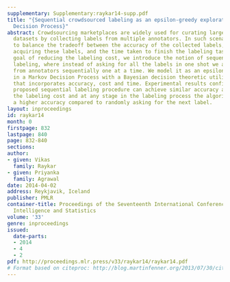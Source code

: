 ```yaml
---
supplementary: Supplementary:raykar14-supp.pdf
title: "{Sequential crowdsourced labeling as an epsilon-greedy exploration in a Markov
  Decision Process}"
abstract: Crowdsourcing marketplaces are widely used for curating large annotated
  datasets by collecting labels from multiple annotators. In such scenarios one has
  to balance the tradeoff between the accuracy of the collected labels, the cost of
  acquiring these labels, and the time taken to finish the labeling task. With the
  goal of reducing the labeling cost, we introduce the notion of sequential crowdsourced
  labeling, where instead of asking for all the labels in one shot we acquire labels
  from annotators sequentially one at a time. We model it as an epsilon-greedy exploration
  in a Markov Decision Process with a Bayesian decision theoretic utility function
  that incorporates accuracy, cost and time. Experimental results confirm that the
  proposed sequential labeling procedure can achieve similar accuracy at roughly half
  the labeling cost and at any stage in the labeling process the algorithm achieves
  a higher accuracy compared to randomly asking for the next label.
layout: inproceedings
id: raykar14
month: 0
firstpage: 832
lastpage: 840
page: 832-840
sections: 
author:
- given: Vikas
  family: Raykar
- given: Priyanka
  family: Agrawal
date: 2014-04-02
address: Reykjavik, Iceland
publisher: PMLR
container-title: Proceedings of the Seventeenth International Conference on Artificial
  Intelligence and Statistics
volume: '33'
genre: inproceedings
issued:
  date-parts:
  - 2014
  - 4
  - 2
pdf: http://proceedings.mlr.press/v33/raykar14/raykar14.pdf
# Format based on citeproc: http://blog.martinfenner.org/2013/07/30/citeproc-yaml-for-bibliographies/
---
```

